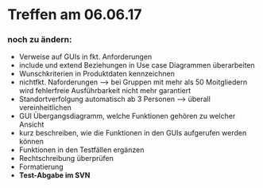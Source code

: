 # Treffen am 06.06.17

### noch zu ändern:

* Verweise auf GUIs in fkt. Anforderungen
* include und extend Beziehungen in Use case Diagrammen überarbeiten
* Wunschkriterien in Produktdaten kennzeichnen
* nichtfkt. Naforderungen --> bei Gruppen mit mehr als 50 Moitgliedern wird fehlerfreie Ausführbarkeit nicht mehr garantiert
* Standortverfolgung automatisch ab 3 Personen --> überall vereinheitlichen
* GUI Übergangsdiagramm, welche Funktionen gehören zu welcher Ansicht
* kurz beschreiben, wie die Funktionen in den GUIs aufgerufen werden können
* Funktionen in den Testfällen ergänzen
* Rechtschreibung überprüfen
* Formatierung
* **Test-Abgabe im SVN**
